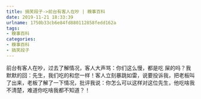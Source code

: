```yaml
---
title: 搞笑段子->前台有客人在吵 | 糗事百科
date: 2019-11-21 18:33:39
urlname: 1750b33cb6e84fd880112858fedd162a
tags: 
- 糗事百科
categories:
- 糗事百科
- 搞笑段子
---
```

前台有客人在吵，过去了解情况，客人大声骂：你们这么慢，都是吃 屎的吗？我默默的回：先生，我们吃的和您一样！客人立刻暴跳如雷，说要投诉我，把老板叫了出来，老板了解了一下情况，批评我说：你怎么可以这样对这位先生，他吃啥我不清楚，难道你吃啥我都不知道？！


